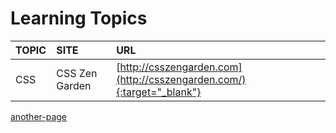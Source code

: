 # Learning Topics

|TOPIC|SITE          |URL
|:----|:-------------|:--------------------------------------------------------------------|
|CSS  |CSS Zen Garden|[http://csszengarden.com](http://csszengarden.com/){:target="_blank"} |


[another-page](another-page)



    

